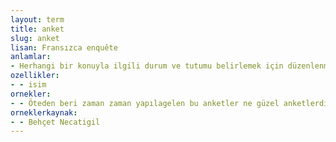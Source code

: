 ```yaml
---
layout: term
title: anket
slug: anket
lisan: Fransızca enquête
anlamlar:
- Herhangi bir konuyla ilgili durum ve tutumu belirlemek için düzenlenmiş, ayrıntılı ve kapsamlı soru dizisi; sormaca, istimzaç
ozellikler:
- - isim
ornekler:
- - Öteden beri zaman zaman yapılagelen bu anketler ne güzel anketlerdir!
orneklerkaynak:
- - Behçet Necatigil
---
```

